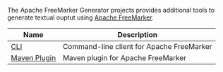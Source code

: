 The Apache FreeMarker Generator projects provides additional tools to generate textual ouptut using [Apache FreeMarker](https://freemarker.apache.org).

| Name                                                          | Description                                                       |
| ------------------------------------------------------------- | ----------------------------------------------------------------- |
| [CLI](freemarker-generator-cli/index.html)                    | Command-line client for Apache FreeMarker                         |
| [Maven Plugin](freemarker-generator-maven-plugin/index.html)  | Maven plugin for Apache FreeMarker                                |